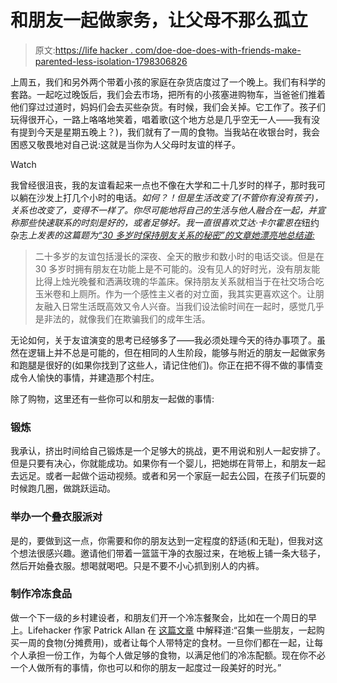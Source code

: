 # 和朋友一起做家务，让父母不那么孤立

> 原文:[https://life hacker . com/doe-doe-does-with-friends-make-parented-less-isolation-1798306826](https://lifehacker.com/do-chores-with-friends-to-make-parenting-less-isolating-1798306826)

上周五，我们和另外两个带着小孩的家庭在杂货店度过了一个晚上。我们有科学的套路。一起吃过晚饭后，我们会去市场，把所有的小孩塞进购物车，当爸爸们推着他们穿过过道时，妈妈们会去买些杂货。有时候，我们会关掉。它工作了。孩子们玩得很开心，一路上咯咯地笑着，唱着歌(这个地方总是几乎空无一人——我有没有提到今天是星期五晚上？)，我们就有了一周的食物。当我站在收银台时，我会困惑又敬畏地对自己说:这就是当你为人父母时友谊的样子。

Watch

我曾经很沮丧，我的友谊看起来一点也不像在大学和二十几岁时的样子，那时我可以躺在沙发上打几个小时的电话。*如何？！但是生活改变了(不管你有没有孩子)，关系也改变了，变得不一样了。你尽可能地将自己的生活与他人融合在一起，并宣称那些快速联系的时刻是好的，或者足够好。我一直很喜欢艾达·卡尔霍恩在*纽约杂志*上发表的这篇题为[“30 多岁时保持朋友关系的秘密”的文章她漂亮地总结道:](https://www.thecut.com/2015/04/secret-to-staying-friends-in-your-30s.html)*

> 二十多岁的友谊包括漫长的深夜、全天的散步和数小时的电话交谈。但是在 30 多岁时拥有朋友在功能上是不可能的。没有见人的好时光，没有朋友能比得上烛光晚餐和洒满玫瑰的华盖床。保持朋友关系就相当于在社交场合吃玉米卷和上厕所。作为一个感性主义者的对立面，我其实更喜欢这个。让朋友融入日常生活既高效又令人兴奋。当我们设法偷时间在一起时，感觉几乎是非法的，就像我们在欺骗我们的成年生活。

无论如何，关于友谊演变的思考已经够多了——我必须处理今天的待办事项了。虽然在逻辑上并不总是可能的，但在相同的人生阶段，能够与附近的朋友一起做家务和跑腿是很好的(如果你找到了这些人，请记住他们)。你正在把不得不做的事情变成令人愉快的事情，并建造那个村庄。

除了购物，这里还有一些你可以和朋友一起做的事情:

### 锻炼

我承认，挤出时间给自己锻炼是一个足够大的挑战，更不用说和别人一起安排了。但是只要有决心，你就能成功。如果你有一个婴儿，把她绑在背带上，和朋友一起去远足。或者一起做个运动视频。或者和另一个家庭一起去公园，在孩子们玩耍的时候跑几圈，做跳跃运动。

### 举办一个叠衣服派对

是的，要做到这一点，你需要和你的朋友达到一定程度的舒适(和无耻)，但我对这个想法很感兴趣。邀请他们带着一篮篮干净的衣服过来，在地板上铺一条大毯子，然后开始叠衣服。想喝就喝吧。只是不要不小心抓到别人的内裤。

### 制作冷冻食品

做一个下一级的乡村建设者，和朋友们开一个冷冻餐聚会，比如在一个周日的早上。Lifehacker 作家 Patrick Allan 在 [这篇文章](http://lifehacker.com/make-a-weeks-worth-of-meals-the-fun-way-with-a-freezer-1687564157) 中解释道:“召集一些朋友，一起购买一周的食物(分摊费用)，或者让每个人带特定的食材。一旦你们都在一起，让每个人承担一份工作，为每个人做足够的食物，以满足他们的冷冻配额。现在你不必一个人做所有的事情，你也可以和你的朋友一起度过一段美好的时光。”